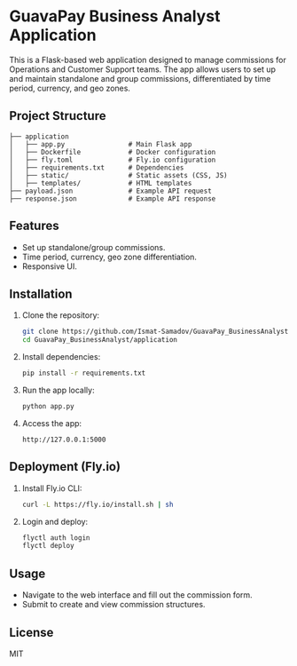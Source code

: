 # GuavaPay Business Analyst Application

This is a Flask-based web application designed to manage commissions for Operations and Customer Support teams. The app allows users to set up and maintain standalone and group commissions, differentiated by time period, currency, and geo zones.

## Project Structure
```
├── application
│   ├── app.py                # Main Flask app
│   ├── Dockerfile            # Docker configuration
│   ├── fly.toml              # Fly.io configuration
│   ├── requirements.txt      # Dependencies
│   ├── static/               # Static assets (CSS, JS)
│   ├── templates/            # HTML templates
├── payload.json              # Example API request
├── response.json             # Example API response
```

## Features
- Set up standalone/group commissions.
- Time period, currency, geo zone differentiation.
- Responsive UI.

## Installation

1. Clone the repository:
   ```bash
   git clone https://github.com/Ismat-Samadov/GuavaPay_BusinessAnalyst.git
   cd GuavaPay_BusinessAnalyst/application
   ```

2. Install dependencies:
   ```bash
   pip install -r requirements.txt
   ```

3. Run the app locally:
   ```bash
   python app.py
   ```

4. Access the app:
   ```
   http://127.0.0.1:5000
   ```

## Deployment (Fly.io)

1. Install Fly.io CLI:
   ```bash
   curl -L https://fly.io/install.sh | sh
   ```

2. Login and deploy:
   ```bash
   flyctl auth login
   flyctl deploy
   ```

## Usage
- Navigate to the web interface and fill out the commission form.
- Submit to create and view commission structures.

## License
MIT
